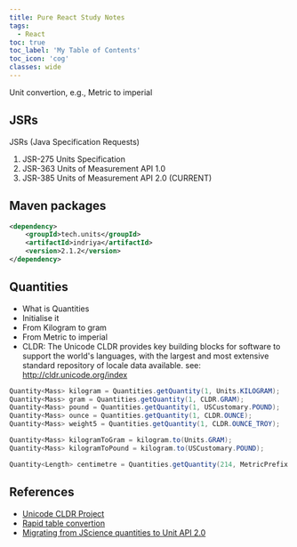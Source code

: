 ```yaml
---
title: Pure React Study Notes
tags:
  - React
toc: true
toc_label: 'My Table of Contents'
toc_icon: 'cog'
classes: wide
---
```

Unit convertion, e.g., Metric to imperial

## JSRs

JSRs (Java Specification Requests)

1. JSR-275 Units Specification
2. JSR-363 Units of Measurement API 1.0
3. JSR-385 Units of Measurement API 2.0 (CURRENT)

## Maven packages

```xml
<dependency>
    <groupId>tech.units</groupId>
    <artifactId>indriya</artifactId>
    <version>2.1.2</version>
</dependency>
```

## Quantities

- What is Quantities
- Initialise it
- From Kilogram to gram
- From Metric to imperial
- CLDR: The Unicode CLDR provides key building blocks for software to support the world's languages, with the largest and most extensive standard repository of locale data available. see: <http://cldr.unicode.org/index>

```java
Quantity<Mass> kilogram = Quantities.getQuantity(1, Units.KILOGRAM);
Quantity<Mass> gram = Quantities.getQuantity(1, CLDR.GRAM);
Quantity<Mass> pound = Quantities.getQuantity(1, USCustomary.POUND);
Quantity<Mass> ounce = Quantities.getQuantity(1, CLDR.OUNCE);
Quantity<Mass> weight5 = Quantities.getQuantity(1, CLDR.OUNCE_TROY);

Quantity<Mass> kilogramToGram = kilogram.to(Units.GRAM);
Quantity<Mass> kilogramToPound = kilogram.to(USCustomary.POUND);

Quantity<Length> centimetre = Quantities.getQuantity(214, MetricPrefix.CENTI(METRE));
```

## References

- [Unicode CLDR Project](http://cldr.unicode.org/index)
- [Rapid table convertion](https://www.rapidtables.com/convert/temperature/fahrenheit-to-celsius.html)
- [Migrating from JScience quantities to Unit API 2.0](https://schneide.blog/tag/unit-api-2-0/)
